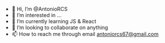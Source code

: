 - 👋 Hi, I’m @AntonioRCS
- 👀 I’m interested in ...
- 🌱 I’m currently learning JS & React
- 💞️ I’m looking to collaborate on anything
- 📫 How to reach me through email antoniorcs67@gmail.com

<!---
AntonioRCS/AntonioRCS is a ✨ special ✨ repository because its `README.md` (this file) appears on your GitHub profile.
You can click the Preview link to take a look at your changes.
--->
